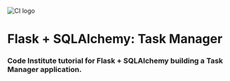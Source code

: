 ![CI logo](https://codeinstitute.s3.amazonaws.com/fullstack/ci_logo_small.png)

# Flask + SQLAlchemy: Task Manager

### Code Institute tutorial for Flask + SQLAlchemy building a Task Manager application.

